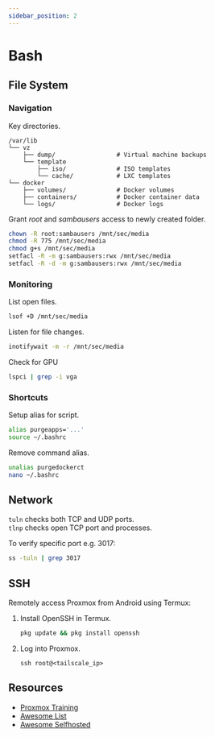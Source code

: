 ```yaml
---
sidebar_position: 2
---
```

# Bash

## File System

### Navigation
Key directories.

```
/var/lib
└── vz
    ├── dump/                 # Virtual machine backups
    └── template
        ├── iso/              # ISO templates
        └── cache/            # LXC templates
└── docker
    ├── volumes/              # Docker volumes
    ├── containers/           # Docker container data
    └── logs/                 # Docker logs
```

Grant _root_ and _sambausers_ access to newly created folder.

```bash
chown -R root:sambausers /mnt/sec/media
chmod -R 775 /mnt/sec/media
chmod g+s /mnt/sec/media
setfacl -R -m g:sambausers:rwx /mnt/sec/media
setfacl -R -d -m g:sambausers:rwx /mnt/sec/media
```

### Monitoring 

List open files.

```bash
lsof +D /mnt/sec/media
```

Listen for file changes.

```bash
inotifywait -m -r /mnt/sec/media
```

Check for GPU
```bash
lspci | grep -i vga
```

### Shortcuts

Setup alias for script.

```bash
alias purgeapps='...'
source ~/.bashrc
```

Remove command alias.

```bash
unalias purgedockerct
nano ~/.bashrc
```

## Network

`tuln` checks both TCP and UDP ports.  
`tlnp` checks open TCP port and processes. 

To verify specific port e.g. 3017:

```bash
ss -tuln | grep 3017
```

## SSH

Remotely access Proxmox from Android using Termux:

1. Install OpenSSH in Termux.

    ```bash
    pkg update && pkg install openssh
    ```

2. Log into Proxmox.

    ```
    ssh root@<tailscale_ip>
    ```

## Resources

- [Proxmox Training](https://github.com/ondrejsika/proxmox-training)
- [Awesome List](https://github.com/sindresorhus/awesome)
- [Awesome Selfhosted](https://github.com/awesome-selfhosted/awesome-selfhosted)

